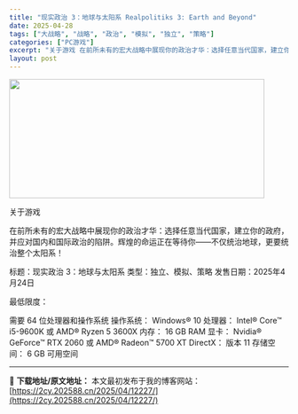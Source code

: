 ```yaml
---
title: "现实政治 3：地球与太阳系 Realpolitiks 3: Earth and Beyond"
date: 2025-04-28
tags: ["大战略", "战略", "政治", "模拟", "独立", "策略"]
categories: ["PC游戏"]
excerpt: "关于游戏 在前所未有的宏大战略中展现你的政治才华：选择任意当代国家，建立你的政府，并应对国内和国际政治的陷阱。辉煌的命运正在等待你——不仅统治地球，更要统治整个太阳系！ 标题：现实政治 3：地球与太阳系 类型：独立、模拟、策略 发售日期：2025年4月24日 最低限度： 需要 64 位处理器和操作系&hellip;"
layout: post
---
```


<img class="aligncenter size-full wp-image-12221" src="https://2cy.202588.cn/wp-content/uploads/2025/04/2025042803021918.webp" alt="" width="460" height="215" />

关于游戏

在前所未有的宏大战略中展现你的政治才华：选择任意当代国家，建立你的政府，并应对国内和国际政治的陷阱。辉煌的命运正在等待你——不仅统治地球，更要统治整个太阳系！

标题：现实政治 3：地球与太阳系
类型：独立、模拟、策略
发售日期：2025年4月24日

最低限度：

需要 64 位处理器和操作系统
操作系统： Windows® 10
处理器： Intel® Core™ i5-9600K 或 AMD® Ryzen 5 3600X
内存： 16 GB RAM
显卡： Nvidia® GeForce™ RTX 2060 或 AMD® Radeon™ 5700 XT
DirectX： 版本 11
存储空间： 6 GB 可用空间

---
📖 **下载地址/原文地址：** 本文最初发布于我的博客网站：[https://2cy.202588.cn/2025/04/12227/](https://2cy.202588.cn/2025/04/12227/)
